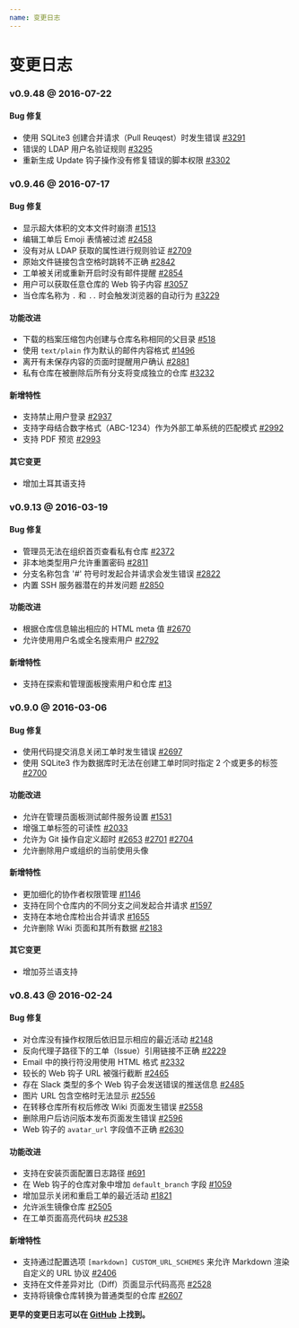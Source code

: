 ```yaml
---
name: 变更日志
---
```


# 变更日志

### v0.9.48 @ 2016-07-22

#### Bug 修复

- 使用 SQLite3 创建合并请求（Pull Reuqest）时发生错误 [#3291](https://github.com/gogits/gogs/issues/3291)
- 错误的 LDAP 用户名验证规则 [#3295](https://github.com/gogits/gogs/issues/3295)
- 重新生成 Update 钩子操作没有修复错误的脚本权限 [#3302](https://github.com/gogits/gogs/issues/3302)

### v0.9.46 @ 2016-07-17

#### Bug 修复

- 显示超大体积的文本文件时崩溃 [#1513](https://github.com/gogits/gogs/issues/1513)
- 编辑工单后 Emoji 表情被过滤 [#2458](https://github.com/gogits/gogs/issues/2458)	
- 没有对从 LDAP 获取的属性进行规则验证 [#2709](https://github.com/gogits/gogs/issues/2709)
- 原始文件链接包含空格时跳转不正确 [#2842](https://github.com/gogits/gogs/issues/2842)
- 工单被关闭或重新开启时没有邮件提醒 [#2854](https://github.com/gogits/gogs/issues/2854)
- 用户可以获取任意仓库的 Web 钩子内容 [#3057](https://github.com/gogits/gogs/issues/3057)
- 当仓库名称为 `.` 和 `..` 时会触发浏览器的自动行为 [#3229](https://github.com/gogits/gogs/issues/3229)

#### 功能改进

- 下载的档案压缩包内创建与仓库名称相同的父目录 [#518](https://github.com/gogits/gogs/issues/518)
- 使用 `text/plain` 作为默认的邮件内容格式 [#1496](https://github.com/gogits/gogs/issues/1496)
- 离开有未保存内容的页面时提醒用户确认 [#2881](https://github.com/gogits/gogs/issues/2881)
- 私有仓库在被删除后所有分支将变成独立的仓库 [#3232](https://github.com/gogits/gogs/pull/3232)

#### 新增特性

- 支持禁止用户登录 [#2937](https://github.com/gogits/gogs/issues/2937)
- 支持字母结合数字格式（ABC-1234）作为外部工单系统的匹配模式 [#2992](https://github.com/gogits/gogs/issues/2992)
- 支持 PDF 预览 [#2993](https://github.com/gogits/gogs/issues/2993)

#### 其它变更

- 增加土耳其语支持

### v0.9.13 @ 2016-03-19

#### Bug 修复

- 管理员无法在组织首页查看私有仓库 [#2372](https://github.com/gogits/gogs/issues/2372)
- 非本地类型用户允许重置密码 [#2811](https://github.com/gogits/gogs/issues/2811)
- 分支名称包含 '#' 符号时发起合并请求会发生错误 [#2822](https://github.com/gogits/gogs/issues/2822)
- 内置 SSH 服务器潜在的并发问题 [#2850](https://github.com/gogits/gogs/issues/2850)

#### 功能改进

- 根据仓库信息输出相应的 HTML meta 值 [#2670](https://github.com/gogits/gogs/issues/2670)
- 允许使用用户名或全名搜索用户 [#2792](https://github.com/gogits/gogs/issues/2792)

#### 新增特性

- 支持在探索和管理面板搜索用户和仓库 [#13](https://github.com/gogits/gogs/issues/13)

### v0.9.0 @ 2016-03-06

#### Bug 修复

- 使用代码提交消息关闭工单时发生错误 [#2697](https://github.com/gogits/gogs/issues/2697)
- 使用 SQLite3 作为数据库时无法在创建工单时同时指定 2 个或更多的标签 [#2700](https://github.com/gogits/gogs/issues/2700)

#### 功能改进

- 允许在管理员面板测试邮件服务设置 [#1531](https://github.com/gogits/gogs/issues/1531)
- 增强工单标签的可读性 [#2033](https://github.com/gogits/gogs/issues/2033)
- 允许为 Git 操作自定义超时 [#2653](https://github.com/gogits/gogs/issues/2653) [#2701](https://github.com/gogits/gogs/issues/2701) [#2704](https://github.com/gogits/gogs/issues/2704)
- 允许删除用户或组织的当前使用头像

#### 新增特性

- 更加细化的协作者权限管理 [#1146](https://github.com/gogits/gogs/issues/1146)
- 支持在同个仓库内的不同分支之间发起合并请求 [#1597](https://github.com/gogits/gogs/issues/1597)
- 支持在本地仓库检出合并请求 [#1655](https://github.com/gogits/gogs/issues/1655)
- 允许删除 Wiki 页面和其所有数据 [#2183](https://github.com/gogits/gogs/issues/2183)

#### 其它变更

- 增加芬兰语支持

### v0.8.43 @ 2016-02-24

#### Bug 修复

- 对仓库没有操作权限后依旧显示相应的最近活动 [#2148](https://github.com/gogits/gogs/issues/2148)
- 反向代理子路径下的工单（Issue）引用链接不正确 [#2229](https://github.com/gogits/gogs/issues/2229)
- Email 中的换行符没用使用 HTML 格式 [#2332](https://github.com/gogits/gogs/issues/2332)
- 较长的 Web 钩子 URL 被强行截断 [#2465](https://github.com/gogits/gogs/issues/2465)
- 存在 Slack 类型的多个 Web 钩子会发送错误的推送信息 [#2485](https://github.com/gogits/gogs/issues/2485)
- 图片 URL 包含空格时无法显示 [#2556](https://github.com/gogits/gogs/issues/2556)
- 在转移仓库所有权后修改 Wiki 页面发生错误 [#2558](https://github.com/gogits/gogs/issues/2558)
- 删除用户后访问版本发布页面发生错误 [#2596](https://github.com/gogits/gogs/issues/2596)
- Web 钩子的 `avatar_url` 字段值不正确 [#2630](https://github.com/gogits/gogs/issues/2630)

#### 功能改进

- 支持在安装页面配置日志路径 [#691](https://github.com/gogits/gogs/issues/691)
- 在 Web 钩子的仓库对象中增加 `default_branch` 字段 [#1059](https://github.com/gogits/gogs/issues/1059)
- 增加显示关闭和重启工单的最近活动 [#1821](https://github.com/gogits/gogs/issues/1821)
- 允许派生镜像仓库 [#2505](https://github.com/gogits/gogs/issues/2505)
- 在工单页面高亮代码块 [#2538](https://github.com/gogits/gogs/pull/2538)

#### 新增特性

- 支持通过配置选项 `[markdown] CUSTOM_URL_SCHEMES` 来允许 Markdown 渲染自定义的 URL 协议 [#2406](https://github.com/gogits/gogs/pull/2406)
- 支持在文件差异对比（Diff）页面显示代码高亮 [#2528](https://github.com/gogits/gogs/pull/2528)
- 支持将镜像仓库转换为普通类型的仓库 [#2607](https://github.com/gogits/gogs/issues/2607)

**更早的变更日志可以在 [GitHub](https://github.com/gogits/gogs/releases?after=v0.8.43) 上找到。**
